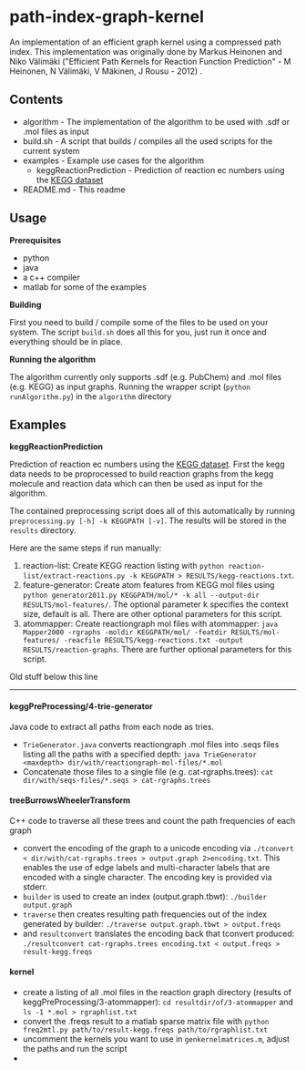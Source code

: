 path-index-graph-kernel
=======================

An implementation of an efficient graph kernel using a compressed path index. This implementation was originally done by Markus Heinonen and Niko Välimäki ("Efficient Path Kernels for Reaction Function Prediction" - M Heinonen, N Välimäki, V Mäkinen, J Rousu - 2012) .

Contents
--------

* algorithm - The implementation of the algorithm to be used with .sdf or .mol files as input
* build.sh - A script that builds / compiles all the used scripts for the current system
* examples - Example use cases for the algorithm
    * keggReactionPrediction - Prediction of reaction ec numbers using the [KEGG dataset](http://www.genome.jp/kegg/)
* README.md - This readme

Usage
-----

**Prerequisites**

* python
* java 
* a c++ compiler
* matlab for some of the examples

**Building**

First you need to build / compile some of the files to be used on your system. The script `build.sh` does all this for you, just run it once and everything should be in place.

**Running the algorithm**

The algorithm currently only supports .sdf (e.g. PubChem) and .mol files (e.g. KEGG) as input graphs. Running the wrapper script (`python runAlgorithm.py`) in the `algorithm` directory  

Examples
--------

**keggReactionPrediction**

Prediction of reaction ec numbers using the [KEGG dataset](http://www.genome.jp/kegg/). First the kegg data needs to be proprocessed to build reaction graphs from the kegg molecule and reaction data which can then be used as input for the algorithm.

The contained preprocessing script does all of this automatically by running `preprocessing.py [-h] -k KEGGPATH [-v]`. The results will be stored in the `results` directory. 

Here are the same steps if run manually:

1. reaction-list: Create KEGG reaction listing with `python reaction-list/extract-reactions.py -k KEGGPATH > RESULTS/kegg-reactions.txt`. 
2. feature-generator: Create atom features from KEGG mol files using `python generator2011.py KEGGPATH/mol/* -k all --output-dir RESULTS/mol-features/`. The optional parameter k specifies the context size, default is all. There are other optional parameters for this script.
3. atommapper: Create reactiongraph mol files with atommapper: `java Mapper2000 -rgraphs -moldir KEGGPATH/mol/ -featdir RESULTS/mol-features/ -reacfile RESULTS/kegg-reactions.txt -output RESULTS/reaction-graphs`. There are further optional parameters for this script.



Old stuff below this line
________________________________

#### keggPreProcessing/4-trie-generator

Java code to extract all paths from each node as tries.
* `TrieGenerator.java` converts reactiongraph .mol files into .seqs files listing all the paths with a specified depth: `java TrieGenerator <maxdepth> dir/with/reactiongraph-mol-files/*.mol`
* Concatenate those files to a single file (e.g. cat-rgraphs.trees): `cat dir/with/seqs-files/*.seqs > cat-rgraphs.trees` 
#### treeBurrowsWheelerTransform

C++ code to traverse all these trees and count the path frequencies of each graph* convert the encoding of the graph to a unicode encoding via `./tconvert < dir/with/cat-rgraphs.trees > output.graph 2>encoding.txt`. This enables the use of edge labels and multi-character labels that are encoded with a single character. The encoding key is provided via stderr.* `builder` is used to create an index (output.graph.tbwt): `./builder output.graph`* `traverse` then creates resulting path frequencies out of the index generated by builder: `./traverse output.graph.tbwt > output.freqs`* and `resultconvert` translates the encoding back that tconvert produced: `./resultconvert cat-rgraphs.trees encoding.txt < output.freqs > result-kegg.freqs`
#### kernel

* create a listing of all .mol files in the reaction graph directory (results of keggPreProcessing/3-atommapper): `cd resultdir/of/3-atommapper` and `ls -1 *.mol > rgraphlist.txt`
* convert the .freqs result to a matlab sparse matrix file with `python freq2mtl.py path/to/result-kegg.freqs path/to/rgraphlist.txt`
* uncomment the kernels you want to use in `genkernelmatrices.m`, adjust the paths and run the script
*